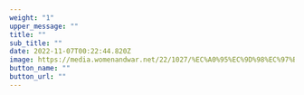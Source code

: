 ```yaml
---
weight: "1"
upper_message: ""
title: ""
sub_title: ""
date: 2022-11-07T00:22:44.820Z
image: https://media.womenandwar.net/22/1027/%EC%A0%95%EC%9D%98%EC%97%B0-%EC%8A%AC%EB%9D%BC%EC%9D%B4%EB%93%9C-001.jpg
button_name: ""
button_url: ""
---
```

